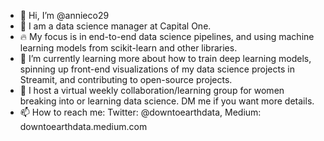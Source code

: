 - 👋 Hi, I’m @annieco29
- 👀 I am a data science manager at Capital One.
- 🔥 My focus is in end-to-end data science pipelines, and using machine learning models from scikit-learn and other libraries.
- 🌱 I’m currently learning more about how to train deep learning models, spinning up front-end visualizations of my data science projects in Streamit, and contributing to open-source projects.
- 📓 I host a virtual weekly collaboration/learning group for women breaking into or learning data science. DM me if you want more details.
- 📫 How to reach me: Twitter: @downtoearthdata, Medium: downtoearthdata.medium.com

<!---
annieco29/annieco29 is a ✨ special ✨ repository because its `README.md` (this file) appears on your GitHub profile.
You can click the Preview link to take a look at your changes.
--->
